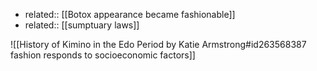 * related:: [[Botox appearance became fashionable]]
* related:: [[sumptuary laws]]

![[History of Kimino in the Edo Period by Katie Armstrong#id263568387 fashion responds to socioeconomic factors]]

